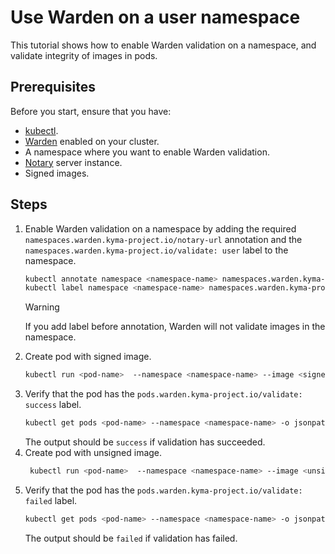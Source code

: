 # Use Warden on a user namespace

This tutorial shows how to enable Warden validation on a namespace, and validate integrity of images in pods.

## Prerequisites

Before you start, ensure that you have:

- [kubectl](https://kubernetes.io/docs/tasks/tools/install-kubectl/).
- [Warden](/warden/user/00-00-overview-warden.md) enabled on your cluster.
- A namespace where you want to enable Warden validation.
- [Notary](https://github.com/notaryproject/notary) server instance.
- Signed images.

## Steps

1. Enable Warden validation on a namespace by adding the required `namespaces.warden.kyma-project.io/notary-url` annotation and the `namespaces.warden.kyma-project.io/validate: user` label to the namespace.
   ```bash
   kubectl annotate namespace <namespace-name> namespaces.warden.kyma-project.io/notary-url=<notary-url>
   kubectl label namespace <namespace-name> namespaces.warden.kyma-project.io/validate=user
   ```
   > [!WARNING]
   > If you add label before annotation, Warden will not validate images in the namespace.
2. Create pod with signed image.
   ```bash
   kubectl run <pod-name>  --namespace <namespace-name> --image <signed-image>
   ```
3. Verify that the pod has the `pods.warden.kyma-project.io/validate: success` label.
   ```bash
   kubectl get pods <pod-name> --namespace <namespace-name> -o jsonpath='{.metadata.labels.pods\.warden\.kyma-project\.io/validate}'
   ```
   The output should be `success` if validation has succeeded.
4. Create pod with unsigned image.
   ```bash
    kubectl run <pod-name>  --namespace <namespace-name> --image <unsigned-image>
   ```
5. Verify that the pod has the `pods.warden.kyma-project.io/validate: failed` label.
   ```bash
   kubectl get pods <pod-name> --namespace <namespace-name> -o jsonpath='{.metadata.labels.pods\.warden\.kyma-project\.io/validate}'
   ```
   The output should be `failed` if validation has failed.
